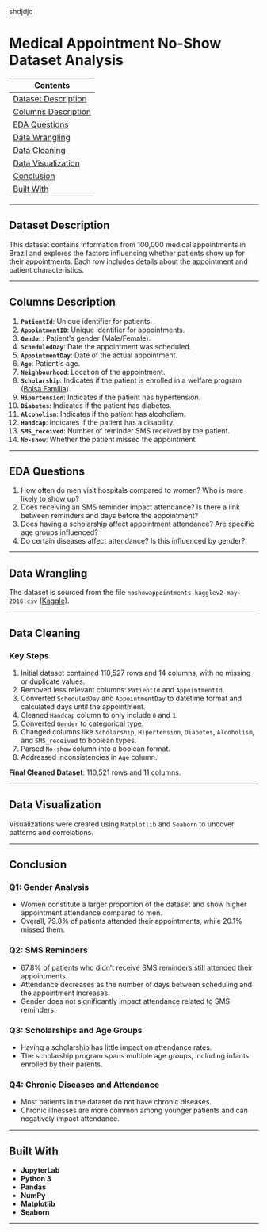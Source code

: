 
shdjdjd
# Medical Appointment No-Show Dataset Analysis

| Contents                           |
|------------------------------------|
| [Dataset Description](#dataset-description) |
| [Columns Description](#columns-description) |
| [EDA Questions](#eda-questions)   |
| [Data Wrangling](#data-wrangling) |
| [Data Cleaning](#data-cleaning)   |
| [Data Visualization](#data-visualization) |
| [Conclusion](#conclusion)         |
| [Built With](#built-with)         |

---

## Dataset Description
This dataset contains information from 100,000 medical appointments in Brazil and explores the factors influencing whether patients show up for their appointments. Each row includes details about the appointment and patient characteristics.  

---

## Columns Description
1. **`PatientId`**: Unique identifier for patients.  
2. **`AppointmentID`**: Unique identifier for appointments.  
3. **`Gender`**: Patient's gender (Male/Female).  
4. **`ScheduledDay`**: Date the appointment was scheduled.  
5. **`AppointmentDay`**: Date of the actual appointment.  
6. **`Age`**: Patient's age.  
7. **`Neighbourhood`**: Location of the appointment.  
8. **`Scholarship`**: Indicates if the patient is enrolled in a welfare program ([Bolsa Família](https://en.wikipedia.org/wiki/Bolsa_Fam%C3%ADlia)).  
9. **`Hipertension`**: Indicates if the patient has hypertension.  
10. **`Diabetes`**: Indicates if the patient has diabetes.  
11. **`Alcoholism`**: Indicates if the patient has alcoholism.  
12. **`Handcap`**: Indicates if the patient has a disability.  
13. **`SMS_received`**: Number of reminder SMS received by the patient.  
14. **`No-show`**: Whether the patient missed the appointment.  

---

## EDA Questions
1. How often do men visit hospitals compared to women? Who is more likely to show up?  
2. Does receiving an SMS reminder impact attendance? Is there a link between reminders and days before the appointment?  
3. Does having a scholarship affect appointment attendance? Are specific age groups influenced?  
4. Do certain diseases affect attendance? Is this influenced by gender?  

---

## Data Wrangling
The dataset is sourced from the file `noshowappointments-kagglev2-may-2016.csv` ([Kaggle](https://www.kaggle.com/datasets/joniarroba/noshowappointments)).  

---

## Data Cleaning
### Key Steps
1. Initial dataset contained 110,527 rows and 14 columns, with no missing or duplicate values.  
2. Removed less relevant columns: `PatientId` and `AppointmentId`.  
3. Converted `ScheduledDay` and `AppointmentDay` to datetime format and calculated days until the appointment.  
4. Cleaned `Handcap` column to only include `0` and `1`.  
5. Converted `Gender` to categorical type.  
6. Changed columns like `Scholarship`, `Hipertension`, `Diabetes`, `Alcoholism`, and `SMS_received` to boolean types.  
7. Parsed `No-show` column into a boolean format.  
8. Addressed inconsistencies in `Age` column.  

**Final Cleaned Dataset**: 110,521 rows and 11 columns.  

---

## Data Visualization
Visualizations were created using `Matplotlib` and `Seaborn` to uncover patterns and correlations.  

---

## Conclusion
### Q1: Gender Analysis  
- Women constitute a larger proportion of the dataset and show higher appointment attendance compared to men.  
- Overall, 79.8% of patients attended their appointments, while 20.1% missed them.  

### Q2: SMS Reminders  
- 67.8% of patients who didn’t receive SMS reminders still attended their appointments.  
- Attendance decreases as the number of days between scheduling and the appointment increases.  
- Gender does not significantly impact attendance related to SMS reminders.  

### Q3: Scholarships and Age Groups  
- Having a scholarship has little impact on attendance rates.  
- The scholarship program spans multiple age groups, including infants enrolled by their parents.  

### Q4: Chronic Diseases and Attendance  
- Most patients in the dataset do not have chronic diseases.  
- Chronic illnesses are more common among younger patients and can negatively impact attendance.  

---

## Built With
- **JupyterLab**  
- **Python 3**  
- **Pandas**  
- **NumPy**  
- **Matplotlib**  
- **Seaborn**

---
